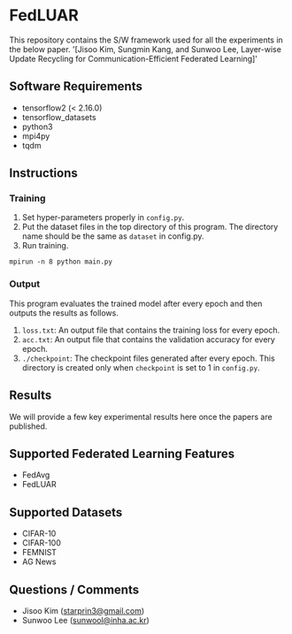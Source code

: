 
# FedLUAR
This repository contains the S/W framework used for all the experiments in the below paper.
'[Jisoo Kim, Sungmin Kang, and Sunwoo Lee, Layer-wise Update Recycling for Communication-Efficient Federated Learning]'

## Software Requirements
 * tensorflow2 (< 2.16.0)
 * tensorflow_datasets
 * python3
 * mpi4py
 * tqdm

## Instructions
### Training
 1. Set hyper-parameters properly in `config.py`.
 2. Put the dataset files in the top directory of this program. The directory name should be the same as `dataset` in config.py.
 3. Run training.
```
mpirun -n 8 python main.py
```
### Output
This program evaluates the trained model after every epoch and then outputs the results as follows.
 1. `loss.txt`: An output file that contains the training loss for every epoch.
 2. `acc.txt`: An output file that contains the validation accuracy for every epoch.
 3. `./checkpoint`: The checkpoint files generated after every epoch. This directory is created only when `checkpoint` is set to 1 in `config.py`.

## Results
We will provide a few key experimental results here once the papers are published.

## Supported Federated Learning Features
 * FedAvg
 * FedLUAR

## Supported Datasets
 * CIFAR-10
 * CIFAR-100
 * FEMNIST
 * AG News

## Questions / Comments
 * Jisoo Kim (starprin3@gmail.com)
 * Sunwoo Lee (sunwool@inha.ac.kr)
